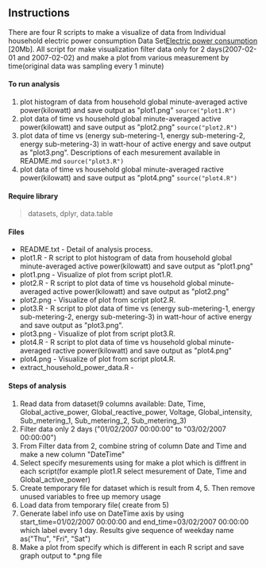 ## Instructions
There are four R scripts to make a visualize of data from Individual household electric power consumption Data Set<a href="https://d396qusza40orc.cloudfront.net/exdata%2Fdata%2Fhousehold_power_consumption.zip">Electric power consumption</a> [20Mb]. All script for make visualization filter data only for 2 days(2007-02-01 and 2007-02-02) and make a plot from various measurement by time(original data was  sampling every 1 minute)

#### To run analysis
1. plot histogram of data from household global minute-averaged active power(kilowatt) and save output as "plot1.png"
`source("plot1.R")`
2. plot data of time vs household global minute-averaged active power(kilowatt) and save output as "plot2.png"
`source("plot2.R")`
3. plot data of time vs (energy sub-metering-1, energy sub-metering-2, energy sub-metering-3) in watt-hour of active energy and save output as "plot3.png". Descriptions of each mesurement available in README.md
`source("plot3.R")`
4. plot data of time vs household global minute-averaged ractive power(kilowatt) and save output as "plot4.png"
`source("plot4.R")`

#### Require library
> datasets, dplyr, data.table

#### Files
* README.txt - Detail of analysis process.
* plot1.R - R script to plot histogram of data from household global minute-averaged active power(kilowatt) and save output as "plot1.png"
* plot1.png - Visualize of plot from script plot1.R.
* plot2.R - R script to plot data of time vs household global minute-averaged active power(kilowatt) and save output as "plot2.png"
* plot2.png - Visualize of plot from script plot2.R.
* plot3.R - R script to plot data of time vs (energy sub-metering-1, energy sub-metering-2, energy sub-metering-3) in watt-hour of active energy and save output as "plot3.png".
* plot3.png - Visualize of plot from script plot3.R.
* plot4.R - R script to plot data of time vs household global minute-averaged ractive power(kilowatt) and save output as "plot4.png"
* plot4.png - Visualize of plot from script plot4.R.
* extract_household_power_data.R -


#### Steps of analysis
1. Read data from dataset(9 columns available: Date, Time, Global_active_power, Global_reactive_power, Voltage, Global_intensity, Sub_metering_1, Sub_metering_2, Sub_metering_3)
2. Filter data only 2 days ("01/02/2007 00:00:00" to "03/02/2007 00:00:00")
3. From Filter data from 2, combine string of column Date and Time and make a new column "DateTime"
4. Select specify mesurements using for make a plot which is diffrent in each script(for example plot1.R select mesurement of Date, Time and Global_active_power)
5. Create temporary file for dataset which is result from 4, 5. Then remove unused variables to free up memory usage
6. Load data from temporary file( create from 5)
7. Generate label info use on DateTime axis by using start_time=01/02/2007 00:00:00 and end_time=03/02/2007 00:00:00 which label every 1 day. Results give sequence of weekday name as("Thu", "Fri", "Sat")
8. Make a plot from specify which is different in each R script and save graph output to *.png file



